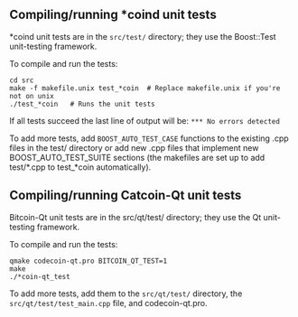 Compiling/running *coind unit tests
------------------------------------

*coind unit tests are in the `src/test/` directory; they
use the Boost::Test unit-testing framework.

To compile and run the tests:

	cd src
	make -f makefile.unix test_*coin  # Replace makefile.unix if you're not on unix
	./test_*coin   # Runs the unit tests

If all tests succeed the last line of output will be:
`*** No errors detected`

To add more tests, add `BOOST_AUTO_TEST_CASE` functions to the existing
.cpp files in the test/ directory or add new .cpp files that
implement new BOOST_AUTO_TEST_SUITE sections (the makefiles are
set up to add test/*.cpp to test_*coin automatically).


Compiling/running Catcoin-Qt unit tests
---------------------------------------

Bitcoin-Qt unit tests are in the src/qt/test/ directory; they
use the Qt unit-testing framework.

To compile and run the tests:

	qmake codecoin-qt.pro BITCOIN_QT_TEST=1
	make
	./*coin-qt_test

To add more tests, add them to the `src/qt/test/` directory,
the `src/qt/test/test_main.cpp` file, and codecoin-qt.pro.
